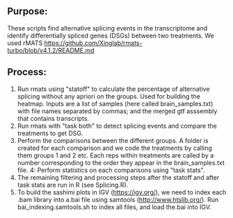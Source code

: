 ## Purpose:

These scripts find alternative splicing events in the transcriptome and identify differentially spliced genes (DSGs) between two treatments.
We used rMATS https://github.com/Xinglab/rmats-turbo/blob/v4.1.2/README.md

## Process:
  
1. Run rmats using "statoff" to calculate the percentage of alternative splicing without any apriori on the groups. Used for building the heatmap.
Inputs are a list of samples (here called brain_samples.txt) with file names separated by commas; and the merged gtf asssembly that contains transcripts.
2. Run rmats with "task both" to detect splicing events and compare the treatments to get DSG.
3. Perform the comparisons between the different groups. 
A folder is created for each comparison and we code the treatments by calling them groups 1 and 2 etc. Each reps within treatments are called by a number corresponding to the order they appear in the brain_samples.txt file.
4: Perform statistics on each comparisons using "task stats".
5. The remaining filtering and processing steps after the statoff and after task stats are run in R (see Splicing.R). 
5. To build the sashimi plots in IGV (https://igv.org/), we need to index each .bam library into a.bai file using samtools (http://www.htslib.org/). Run bai_indexing.samtools.sh to index all files, and load the.bai into IGV.

